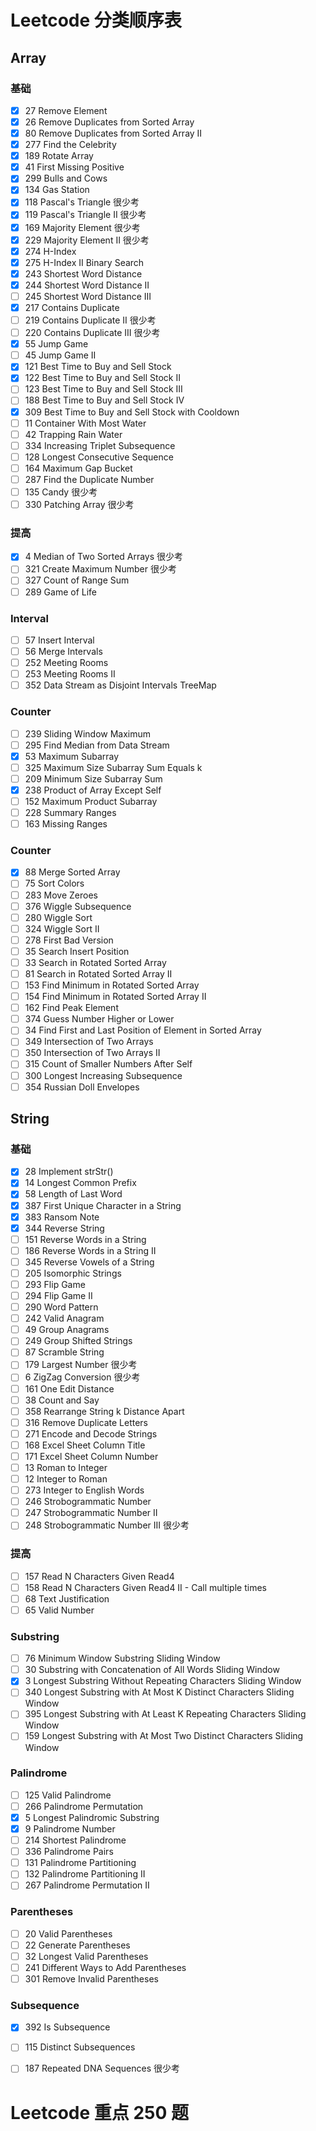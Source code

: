 # Leetcode 分类顺序表
## Array
### 基础			
- [x] 27	Remove Element		
- [x] 26	Remove Duplicates from Sorted Array		
- [x] 80	Remove Duplicates from Sorted Array II		
- [x] 277	Find the Celebrity		
- [x] 189	Rotate Array		
- [x] 41	First Missing Positive		
- [x] 299	Bulls and Cows		
- [x] 134	Gas Station		
- [x] 118	Pascal's Triangle		                                    很少考
- [x] 119	Pascal's Triangle II		                                很少考
- [x] 169	Majority Element		                                    很少考
- [x] 229	Majority Element II		                                    很少考
- [x] 274	H-Index		
- [x] 275	H-Index II		                                            Binary Search
- [x] 243	Shortest Word Distance		
- [x] 244	Shortest Word Distance II		
- [ ] 245	Shortest Word Distance III		
- [x] 217	Contains Duplicate		
- [ ] 219	Contains Duplicate II		                                很少考
- [ ] 220	Contains Duplicate III		                                很少考
- [x] 55	Jump Game		
- [ ] 45	Jump Game II		
- [x] 121	Best Time to Buy and Sell Stock		
- [x] 122	Best Time to Buy and Sell Stock II		
- [ ] 123	Best Time to Buy and Sell Stock III		
- [ ] 188	Best Time to Buy and Sell Stock IV		
- [x] 309	Best Time to Buy and Sell Stock with Cooldown		
- [ ] 11	Container With Most Water		
- [ ] 42	Trapping Rain Water		
- [ ] 334	Increasing Triplet Subsequence		
- [ ] 128	Longest Consecutive Sequence		
- [ ] 164	Maximum Gap		                                            Bucket
- [ ] 287	Find the Duplicate Number		
- [ ] 135	Candy		                                                很少考
- [ ] 330	Patching Array		                                        很少考
### 提高			
- [x] 4	    Median of Two Sorted Arrays		                            很少考
- [ ] 321	Create Maximum Number		                                很少考
- [ ] 327	Count of Range Sum		
- [ ] 289	Game of Life		
### Interval			
- [ ] 57	Insert Interval		
- [ ] 56	Merge Intervals		
- [ ] 252	Meeting Rooms		
- [ ] 253	Meeting Rooms II		
- [ ] 352	Data Stream as Disjoint Intervals		                    TreeMap
### Counter			
- [ ] 239	Sliding Window Maximum		
- [ ] 295	Find Median from Data Stream		
- [x] 53	Maximum Subarray		
- [ ] 325	Maximum Size Subarray Sum Equals k		
- [ ] 209	Minimum Size Subarray Sum		
- [x] 238	Product of Array Except Self		
- [ ] 152	Maximum Product Subarray		
- [ ] 228	Summary Ranges		
- [ ] 163	Missing Ranges		
### Counter			
- [x] 88	Merge Sorted Array		
- [ ] 75	Sort Colors		
- [ ] 283	Move Zeroes		
- [ ] 376	Wiggle Subsequence		
- [ ] 280	Wiggle Sort		
- [ ] 324	Wiggle Sort II		
- [ ] 278	First Bad Version		
- [ ] 35	Search Insert Position		
- [ ] 33	Search in Rotated Sorted Array		
- [ ] 81	Search in Rotated Sorted Array II		
- [ ] 153	Find Minimum in Rotated Sorted Array		
- [ ] 154	Find Minimum in Rotated Sorted Array II		
- [ ] 162	Find Peak Element		
- [ ] 374	Guess Number Higher or Lower		
- [ ] 34	Find First and Last Position of Element in Sorted Array		
- [ ] 349	Intersection of Two Arrays		
- [ ] 350	Intersection of Two Arrays II		
- [ ] 315	Count of Smaller Numbers After Self		
- [ ] 300	Longest Increasing Subsequence		
- [ ] 354	Russian Doll Envelopes	
  
## String
### 基础			
- [x] 28	Implement strStr()		
- [x] 14	Longest Common Prefix		
- [x] 58	Length of Last Word		
- [x] 387	First Unique Character in a String		
- [x] 383	Ransom Note		
- [x] 344	Reverse String		
- [ ] 151	Reverse Words in a String		
- [ ] 186	Reverse Words in a String II		
- [ ] 345	Reverse Vowels of a String		
- [ ] 205	Isomorphic Strings		
- [ ] 293	Flip Game		
- [ ] 294	Flip Game II		
- [ ] 290	Word Pattern		
- [ ] 242	Valid Anagram		
- [ ] 49	Group Anagrams		
- [ ] 249	Group Shifted Strings		
- [ ] 87	Scramble String		
- [ ] 179	Largest Number		                                                    很少考
- [ ] 6	    ZigZag Conversion		                                                很少考
- [ ] 161	One Edit Distance		
- [ ] 38	Count and Say		
- [ ] 358	Rearrange String k Distance Apart		
- [ ] 316	Remove Duplicate Letters		
- [ ] 271	Encode and Decode Strings		
- [ ] 168	Excel Sheet Column Title		
- [ ] 171	Excel Sheet Column Number		
- [ ] 13	Roman to Integer		
- [ ] 12	Integer to Roman		
- [ ] 273	Integer to English Words		
- [ ] 246	Strobogrammatic Number		
- [ ] 247	Strobogrammatic Number II		
- [ ] 248	Strobogrammatic Number III		                                        很少考
### 提高			
- [ ] 157	Read N Characters Given Read4		
- [ ] 158	Read N Characters Given Read4 II - Call multiple times		
- [ ] 68	Text Justification		
- [ ] 65	Valid Number		
### Substring			
- [ ] 76	Minimum Window Substring		                                        Sliding Window
- [ ] 30	Substring with Concatenation of All Words		                        Sliding Window
- [x] 3	    Longest Substring Without Repeating Characters		                    Sliding Window
- [ ] 340	Longest Substring with At Most K Distinct Characters		            Sliding Window
- [ ] 395	Longest Substring with At Least K Repeating Characters		            Sliding Window
- [ ] 159	Longest Substring with At Most Two Distinct Characters		            Sliding Window
### Palindrome			
- [ ] 125	Valid Palindrome		
- [ ] 266	Palindrome Permutation		
- [x] 5	    Longest Palindromic Substring		
- [x] 9	    Palindrome Number		
- [ ] 214	Shortest Palindrome		
- [ ] 336	Palindrome Pairs		
- [ ] 131	Palindrome Partitioning		
- [ ] 132	Palindrome Partitioning II		
- [ ] 267	Palindrome Permutation II		
### Parentheses			
- [ ] 20	Valid Parentheses		
- [ ] 22	Generate Parentheses		
- [ ] 32	Longest Valid Parentheses		
- [ ] 241	Different Ways to Add Parentheses		
- [ ] 301	Remove Invalid Parentheses		
### Subsequence			
- [x] 392	Is Subsequence		
- [ ] 115	Distinct Subsequences		
- [ ] 187	Repeated DNA Sequences		                                            很少考
  
  
  
# Leetcode 重点 250 题
  